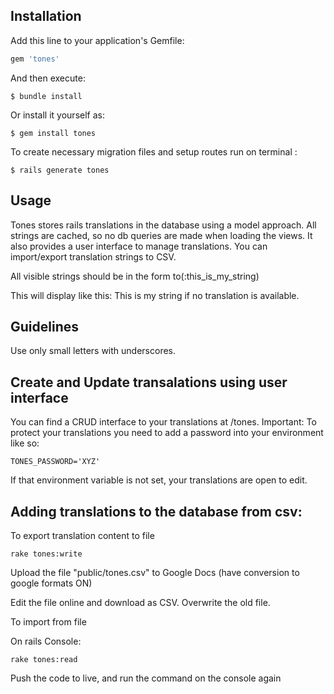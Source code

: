 ## Installation

Add this line to your application's Gemfile:

```ruby
gem 'tones'
```

And then execute:

```console
$ bundle install
```
Or install it yourself as:

```console
$ gem install tones
```
To create necessary migration files and setup routes run on terminal :

```console    
$ rails generate tones    
```

## Usage

Tones stores rails translations in the database using a model approach. All strings are cached, so no db queries are made when loading the views. It also provides a user interface to manage translations. You can import/export translation strings to CSV.

All visible strings should be in the form
to(:this_is_my_string)

This will display like this:
 This is my string
if no translation is available.

## Guidelines

Use only small letters with underscores.

## Create and Update transalations using user interface

 You can find a CRUD interface to your translations at /tones. Important: To protect your translations you need to add a password into your environment like so:
```
TONES_PASSWORD='XYZ'
```
If that environment variable is not set, your translations are open to edit.
 

## Adding translations to the database from csv:

To export translation content to file

```
rake tones:write
```
Upload the file "public/tones.csv" to Google Docs (have conversion to google formats ON)

Edit the file online and download as CSV. Overwrite the old file.

To import from file

On rails Console: 

```console
rake tones:read
```

Push the code to live, and run the command on the console again
